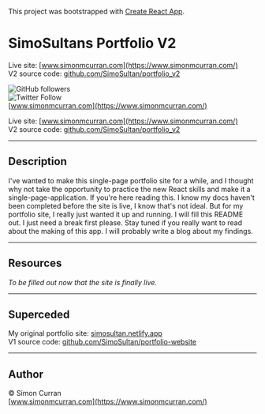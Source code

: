 This project was bootstrapped with [Create React App](https://github.com/facebook/create-react-app).

# SimoSultans Portfolio V2

Live site: [www.simonmcurran.com](https://www.simonmcurran.com/)  
V2 source code: [github.com/SimoSultan/portfolio_v2](https://github.com/SimoSultan/portfolio_v2)  

![GitHub followers](https://img.shields.io/github/followers/SimoSultan?style=social)  
![Twitter Follow](https://img.shields.io/twitter/follow/simo_sultan?style=social)  
[www.simonmcurran.com](https://www.simonmcurran.com/)  

Live site: [www.simonmcurran.com](https://www.simonmcurran.com/)  
V2 source code: [github.com/SimoSultan/portfolio_v2](https://github.com/SimoSultan/portfolio_v2)  

---


## Description

I've wanted to make this single-page portfolio site for a while, and I thought why not take the opportunity to practice the new React skills and make it
a single-page-application.
If you're here reading this. I know my docs haven't been completed before the site is live, I know that's not ideal. But for my portfolio site, I really just wanted it up and running. I will fill this README out. I just need a break first please. Stay tuned if you really want to read about the making of this app. I will probably write a blog about my findings.


---


## Resources

*To be filled out now that the site is finally live.*


---


## Superceded

My original portfolio site: [simosultan.netlify.app](https://simosultan.netlify.app/)  
V1 source code: [github.com/SimoSultan/portfolio-website](https://github.com/SimoSultan/portfolio-website)  

--- 

## Author
© Simon Curran  
[www.simonmcurran.com](https://www.simonmcurran.com/)  